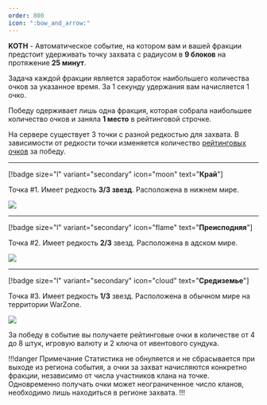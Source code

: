 ```yaml
---
order: 800
icon: ":bow_and_arrow:"
---
```

**KOTH** - Автоматическое событие, на котором вам и вашей фракции предстоит удерживать точку захвата с радиусом в **9 блоков** на протяжение **25 минут**.

Задача каждой фракции является заработок наибольшего количества очков за указанное время. За 1 секунду удержания вам начисляется 1 очко. 

Победу одерживает лишь одна фракция, которая собрала наибольшее количество очков и заняла **1 место** в рейтинговой строчке.

На сервере существует 3 точки с разной редкостью для захвата. В зависимости от редкости точки изменяется количество [рейтинговых очков](https://wiki.warmine.ru/minigames/clanwar/система-фракций/клановые-очки/) за победу. 

--------------
[!badge size="l" variant="secondary" icon="moon" text="**Край**"]

Точка #1. Имеет редкость **3/3 звезд**. Расположена в нижнем мире. 

![](https://imgur.com/8JrHdDo.png)

--------------
[!badge size="l" variant="secondary" icon="flame" text="**Преисподняя**"]

Точка #2. Имеет редкость **2/3** звезд. Расположена в адском мире. 

![](https://imgur.com/sDtnbw8.png)

--------------
[!badge size="l" variant="secondary" icon="cloud" text="**Средиземье**"]

Точка #3. Имеет редкость **1/3** звезд. Расположена в обычном мире на территории WarZone.

![](https://imgur.com/IEcXpTG.png)

За победу в событие вы получаете рейтинговые очки в количестве от 4 до 8 штук, игровую валюту и 2 ключа от ивентового сундука. 

!!!danger Примечание
Статистика не обнуляется и не сбрасывается при выходе из региона события, а очки за захват начисляются конкретно фракции, независимо от числа участников клана на точке. Одновременно получать очки может неограниченное число кланов, необходимо лишь находиться в регионе захвата.
!!! 
